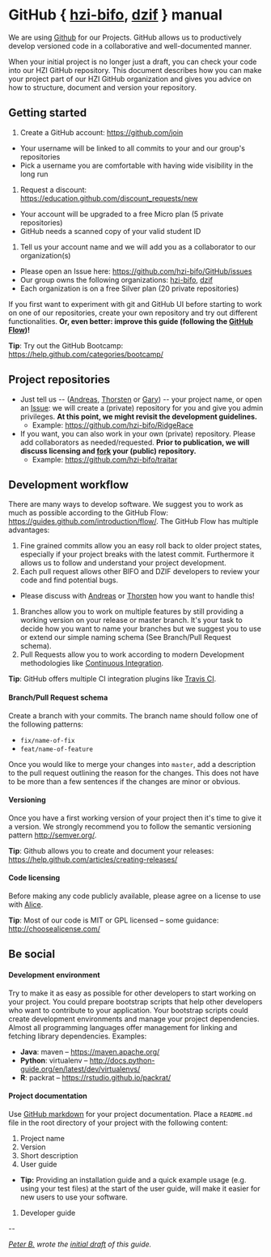 # GitHub { [hzi-bifo](https://github.com/hzi-bifo), [dzif](https://github.com/dzif) } manual

We are using [Github](https://github.com/) for our Projects. GitHub allows us to productively develop versioned code in a collaborative and well-documented manner.

When your initial project is no longer just a draft, you can check your code into our HZI GitHub repository. This document describes how you can make your project part of our HZI GitHub organization and gives you advice on how to structure, document and version your repository.

## Getting started

1. Create a GitHub account: https://github.com/join
  - Your username will be linked to all commits to your and our group's repositories
  - Pick a username you are comfortable with having wide visibility in the long run
1. Request a discount: https://education.github.com/discount_requests/new
  - Your account will be upgraded to a free Micro plan (5 private repositories)
  - GitHub needs a scanned copy of your valid student ID
1. Tell us your account name and we will add you as a collaborator to our organization(s)
  - Please open an Issue here: https://github.com/hzi-bifo/GitHub/issues
  - Our group owns the following organizations: [hzi-bifo](https://github.com/hzi-bifo), [dzif](https://github.com/dzif)
  - Each organization is on a free Silver plan (20 private repositories)

If you first want to experiment with git and GitHub UI before starting to work on one of our repositories, create your own repository and try out different functionalities. **Or, even better: improve this guide (following the [GitHub Flow](https://guides.github.com/introduction/flow/))!**

**Tip**: Try out the GitHub Bootcamp: https://help.github.com/categories/bootcamp/

## Project repositories

- Just tell us -- ([Andreas](https://github.com/abremges), [Thorsten](https://github.com/trklingen) or [Gary](https://github.com/foobarx)) -- your project name, or open an [Issue](https://github.com/hzi-bifo/GitHub/issues/new): we will create a (private) repository for you and give you admin privileges.
**At this point, we might revisit the development guidelines.**
  - Example: https://github.com/hzi-bifo/RidgeRace
- If you want, you can also work in your own (private) repository. Please add collaborators as needed/requested.
**Prior to publication, we will discuss licensing and [fork](https://help.github.com/articles/fork-a-repo/) your (public) repository.**
  - Example: https://github.com/hzi-bifo/traitar

## Development workflow 

There are many ways to develop software. We suggest you to work as much as possible according to the GitHub Flow: https://guides.github.com/introduction/flow/. The GitHub Flow has multiple advantages:

1. Fine grained commits allow you an easy roll back to older project states, especially if your project breaks with the latest commit. Furthermore it allows us to follow and understand your project development.
1. Each pull request allows other BIFO and DZIF developers to review your code and find potential bugs.
  - Please discuss with [Andreas](https://github.com/abremges) or [Thorsten](https://github.com/trklingen) how you want to handle this!
1. Branches allow you to work on multiple features by still providing a working version on your release or master branch. It's your task to decide how you want to name your branches but we suggest you to use or extend our simple naming schema (See Branch/Pull Request schema).
1. Pull Requests allow you to work according to modern Development methodologies like [Continuous Integration](https://en.wikipedia.org/wiki/Continuous_integration).

**Tip**: GitHub offers multiple CI integration plugins like [Travis CI](https://docs.travis-ci.com/user/getting-started/).

#### Branch/Pull Request schema

Create a branch with your commits. The branch name should follow one of the following patterns: 
- `fix/name-of-fix`
- `feat/name-of-feature`

Once you would like to merge your changes into `master`, add a description to the pull request outlining the reason for the changes. This does not have to be more than a few sentences if the changes are minor or obvious.

#### Versioning

Once you have a first working version of your project then it's time to give it a version.
We strongly recommend you to follow the semantic versioning pattern http://semver.org/.

**Tip**: Github allows you to create and document your releases: https://help.github.com/articles/creating-releases/

#### Code licensing

Before making any code publicly available, please agree on a license to use with [Alice](https://github.com/alicemchardy).

**Tip**: Most of our code is MIT or GPL licensed – some guidance: http://choosealicense.com/

## Be social

#### Development environment

Try to make it as easy as possible for other developers to start working on your project. You could prepare bootstrap scripts
that help other developers who want to contribute to your application. Your bootstrap scripts could create development environments and manage your project dependencies. Almost all programming languages offer management for linking and fetching library dependencies.
Examples:
   * **Java**: maven – https://maven.apache.org/
   * **Python**: virtualenv – http://docs.python-guide.org/en/latest/dev/virtualenvs/
   * **R**: packrat – https://rstudio.github.io/packrat/

#### Project documentation

Use [GitHub markdown](https://guides.github.com/features/mastering-markdown/) for your project documentation. Place a `README.md` file in the root directory of your project with the following content:

1. Project name
1. Version
1. Short description
1. User guide
  - **Tip:** Providing an installation guide and a quick example usage (e.g. using your test files) at the start of the user guide, will make it easier for new users to use your software.
1. Developer guide

--

*[Peter B.](https://github.com/pbelmann) wrote the [initial draft](https://gist.github.com/pbelmann/897ee1e77376382283a1) of this guide.*
